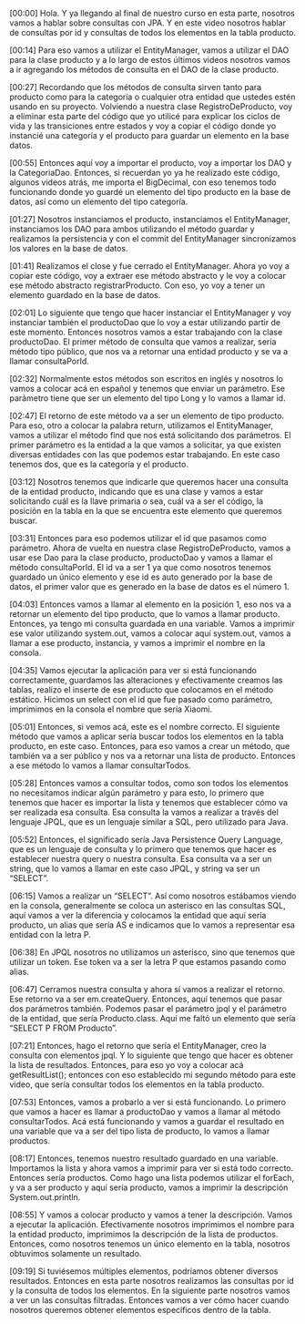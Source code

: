 [00:00] Hola. Y ya llegando al final de nuestro curso en esta parte, nosotros vamos a hablar sobre consultas con JPA. Y en este video nosotros hablar de consultas por id y consultas de todos los elementos en la tabla producto.

[00:14] Para eso vamos a utilizar el EntityManager, vamos a utilizar el DAO para la clase producto y a lo largo de estos últimos videos nosotros vamos a ir agregando los métodos de consulta en el DAO de la clase producto.

[00:27] Recordando que los métodos de consulta sirven tanto para producto como para la categoría o cualquier otra entidad que ustedes estén usando en su proyecto. Volviendo a nuestra clase RegistroDeProducto, voy a eliminar esta parte del código que yo utilicé para explicar los ciclos de vida y las transiciones entre estados y voy a copiar el código donde yo instancié una categoría y el producto para guardar un elemento en la base datos.

[00:55] Entonces aquí voy a importar el producto, voy a importar los DAO y la CategoriaDao. Entonces, si recuerdan yo ya he realizado este código, algunos videos atrás, me importa el BigDecimal, con eso tenemos todo funcionando donde yo guardé un elemento del tipo producto en la base de datos, así como un elemento del tipo categoría.

[01:27] Nosotros instanciamos el producto, instanciamos el EntityManager, instanciamos los DAO para ambos utilizando el método guardar y realizamos la persistencia y con el commit del EntityManager sincronizamos los valores en la base de datos.

[01:41] Realizamos el close y fue cerrado el EntityManager. Ahora yo voy a copiar este código, voy a extraer ese método abstracto y le voy a colocar ese método abstracto registrarProducto. Con eso, yo voy a tener un elemento guardado en la base de datos.

[02:01] Lo siguiente que tengo que hacer instanciar el EntityManager y voy instanciar también el productoDao que lo voy a estar utilizando partir de este momento. Entonces nosotros vamos a estar trabajando con la clase productoDao. El primer método de consulta que vamos a realizar, sería método tipo público, que nos va a retornar una entidad producto y se va a llamar consultaPorId.

[02:32] Normalmente estos métodos son escritos en inglés y nosotros lo vamos a colocar acá en español y tenemos que enviar un parámetro. Ese parámetro tiene que ser un elemento del tipo Long y lo vamos a llamar id.

[02:47] El retorno de este método va a ser un elemento de tipo producto. Para eso, otro a colocar la palabra return, utilizamos el EntityManager, vamos a utilizar el método find que nos está solicitando dos parámetros. El primer parámetro es la entidad a la que vamos a solicitar, ya que existen diversas entidades con las que podemos estar trabajando. En este caso tenemos dos, que es la categoría y el producto.

[03:12] Nosotros tenemos que indicarle que queremos hacer una consulta de la entidad producto, indicando que es una clase y vamos a estar solicitando cuál es la llave primaria o sea, cuál va a ser el código, la posición en la tabla en la que se encuentra este elemento que queremos buscar.

[03:31] Entonces para eso podemos utilizar el id que pasamos como parámetro. Ahora de vuelta en nuestra clase RegistroDeProducto, vamos a usar ese Dao para la clase producto, productoDao y vamos a llamar el método consultaPorId. El id va a ser 1 ya que como nosotros tenemos guardado un único elemento y ese id es auto generado por la base de datos, el primer valor que es generado en la base de datos es el número 1.

[04:03] Entonces vamos a llamar al elemento en la posición 1, eso nos va a retornar un elemento del tipo producto, que lo vamos a llamar producto. Entonces, ya tengo mi consulta guardada en una variable. Vamos a imprimir ese valor utilizando system.out, vamos a colocar aquí system.out, vamos a llamar a ese producto, instancia, y vamos a imprimir el nombre en la consola.

[04:35] Vamos ejecutar la aplicación para ver si está funcionando correctamente, guardamos las alteraciones y efectivamente creamos las tablas, realizo el inserte de ese producto que colocamos en el método estático. Hicimos un select con el id que fue pasado como parámetro, imprimimos en la consola el nombre que sería Xiaomi.

[05:01] Entonces, si vemos acá, este es el nombre correcto. El siguiente método que vamos a aplicar sería buscar todos los elementos en la tabla producto, en este caso. Entonces, para eso vamos a crear un método, que también va a ser público y nos va a retornar una lista de producto. Entonces a ese método lo vamos a llamar consultarTodos.

[05:28] Entonces vamos a consultar todos, como son todos los elementos no necesitamos indicar algún parámetro y para esto, lo primero que tenemos que hacer es importar la lista y tenemos que establecer cómo va ser realizada esa consulta. Esa consulta la vamos a realizar a través del lenguaje JPQL, que es un lenguaje similar a SQL, pero utilizado para Java.

[05:52] Entonces, el significado sería Java Persistence Query Language, que es un lenguaje de consulta y lo primero que tenemos que hacer es establecer nuestra query o nuestra consulta. Esa consulta va a ser un string, que lo vamos a llamar en este caso JPQL, y string va ser un “SELECT”.

[06:15] Vamos a realizar un “SELECT”. Así como nosotros estábamos viendo en la consola, generalmente se coloca un asterisco en las consultas SQL, aquí vamos a ver la diferencia y colocamos la entidad que aquí sería producto, un alias que sería AS e indicamos que lo vamos a representar esa entidad con la letra P.

[06:38] En JPQL nosotros no utilizamos un asterisco, sino que tenemos que utilizar un token. Ese token va a ser la letra P que estamos pasando como alias.

[06:47] Cerramos nuestra consulta y ahora sí vamos a realizar el retorno. Ese retorno va a ser em.createQuery. Entonces, aquí tenemos que pasar dos parámetros también. Podemos pasar el parámetro jpql y el parámetro de la entidad, que sería Producto.class. Aquí me faltó un elemento que sería “SELECT P FROM Producto”.

[07:21] Entonces, hago el retorno que sería el EntityManager, creo la consulta con elementos jpql. Y lo siguiente que tengo que hacer es obtener la lista de resultados. Entonces, para eso yo voy a colocar acá getResultList(); entonces con eso establecido mi segundo método para este video, que sería consultar todos los elementos en la tabla producto.

[07:53] Entonces, vamos a probarlo a ver si está funcionando. Lo primero que vamos a hacer es llamar a productoDao y vamos a llamar al método consultarTodos. Acá está funcionando y vamos a guardar el resultado en una variable que va a ser del tipo lista de producto, lo vamos a llamar productos.

[08:17] Entonces, tenemos nuestro resultado guardado en una variable. Importamos la lista y ahora vamos a imprimir para ver si está todo correcto. Entonces sería productos. Como hago una lista podemos utilizar el forEach, y va a ser producto y aquí sería producto, vamos a imprimir la descripción System.out.println.

[08:55] Y vamos a colocar producto y vamos a tener la descripción. Vamos a ejecutar la aplicación. Efectivamente nosotros imprimimos el nombre para la entidad producto, imprimimos la descripción de la lista de productos. Entonces, como nosotros tenemos un único elemento en la tabla, nosotros obtuvimos solamente un resultado.

[09:19] Si tuviésemos múltiples elementos, podríamos obtener diversos resultados. Entonces en esta parte nosotros realizamos las consultas por id y la consulta de todos los elementos. En la siguiente parte nosotros vamos a ver un las consultas filtradas. Entonces vamos a ver cómo hacer cuando nosotros queremos obtener elementos específicos dentro de la tabla.